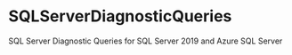 # SQLServerDiagnosticQueries
SQL Server Diagnostic Queries for SQL Server 2019 and Azure SQL Server
